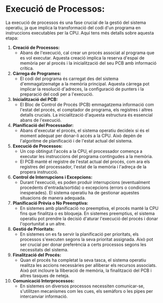 # Execució de Processos:
La execució de processos és una fase crucial de la gestió del sistema operatiu, ja que implica la transformació del codi d'un programa en instruccions executables per la CPU. Aquí tens més detalls sobre aquesta etapa:
1. **Creació de Processos:**
   - Abans de l'execució, cal crear un procés associat al programa que es vol executar. Aquesta creació implica la reserva d'espai de memòria per al procés i la inicialització del seu PCB amb informació crítica.
2. **Càrrega de Programes:**
   - El codi del programa és carregat des del sistema d'emmagatzematge a la memòria principal. Aquesta càrrega pot implicar la resolució d'adreces, la configuració de punters i la preparació del codi per a l'execució.
3. **Inicialització del PCB:**
   - El Bloc de Control de Procés (PCB) emmagatzema informació com l'estat del procés, el comptador de programa, els registres i altres detalls crucials. La inicialització d'aquesta estructura és essencial abans de l'execució.
4. **Planificació del Processador:**
   - Abans d'executar el procés, el sistema operatiu decideix si és el moment adequat per donar-li accés a la CPU. Això depèn de l'algoritme de planificació i de l'estat actual del sistema.
5. **Execució de Processos:**
   - Un cop obtingut l'accés a la CPU, el processador comença a executar les instruccions del programa contingudes a la memòria.
   - El PCB manté el registre de l'estat actual del procés, com ara els registres del processador, l'estat de la memòria i l'adreça de la propera instrucció.
6. **Control de Interrupcions i Excepcions:**
   - Durant l'execució, es poden produir interrupcions (eventualment procedents d'entrada/sortida) o excepcions (errors o condicions inesperades). El sistema operatiu ha de gestionar aquestes situacions de manera adequada.
7. **Planificació Prèvia o No Preemptiva:**
   - En sistemes amb planificació no preemptiva, el procés manté la CPU fins que finalitza o es bloqueja. En sistemes preemptius, el sistema operatiu pot prendre la decisió d'aturar l'execució del procés i donar l'oportunitat a un altre.
8. **Gestió de Prioritats:**
   - En sistemes on es fa servir la planificació per prioritats, els processos s'executen segons la seva prioritat assignada. Això pot ser crucial per donar preferència a certs processos segons les necessitats del sistema.
9. **Finalització del Procés:**
   - Quan el procés ha completat la seva tasca, el sistema operatiu realitza les accions necessàries per alliberar els recursos associats. Això pot incloure la lliberació de memòria, la finalització del PCB i altres tasques de neteja.
10. **Comunicació Interprocessos:**
    - En sistemes on diversos processos necessiten comunicar-se, s'utilitzen mecanismes com les cues, els semàfors o les pipes per intercanviar informació.